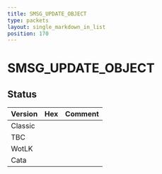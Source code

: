 ```yaml
---
title: SMSG_UPDATE_OBJECT
type: packets
layout: single_markdown_in_list
position: 170
---
```


# SMSG_UPDATE_OBJECT

## Status

Version | Hex | Comment
---------- | ---------- | ---------- 
Classic |  |  
TBC |  |  
WotLK |  |  
Cata |  |  
